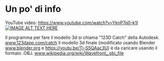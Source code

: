 # Un po' di info #

YouTube video: https://www.youtube.com/watch?v=YknP7q0-k1I
[![IMAGE ALT TEXT HERE](https://img.youtube.com/vi/YknP7q0-k1I/0.jpg)](https://www.youtube.com/watch?v=YknP7q0-k1I)

Il programma per fare il modello 3d si chiama "123D Catch" della Autodesk.
www.123dapp.com/catch
Il modello 3d finale (modificato usando Blender www.blender.org e https://youtu.be/Tj-S5QAac3U) è da caricare usando il formato .OBJ.
www.wikipedia.org/wiki/Wavefront_.obj_file
